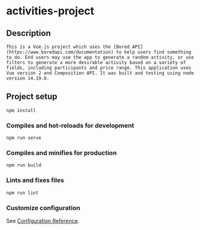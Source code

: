 # activities-project

## Description
```
This is a Vue.js project which uses the [Bored API](https://www.boredapi.com/documentation) to help users find something to do. End users may use the app to generate a random activity, or use filters to generate a more desirable activity based on a variety of fields, including participants and price range. This application uses Vue version 2 and Composition API. It was built and testing using node version 14.19.0.
```

## Project setup
```
npm install
```

### Compiles and hot-reloads for development
```
npm run serve
```

### Compiles and minifies for production
```
npm run build
```

### Lints and fixes files
```
npm run lint
```

### Customize configuration
See [Configuration Reference](https://cli.vuejs.org/config/).
